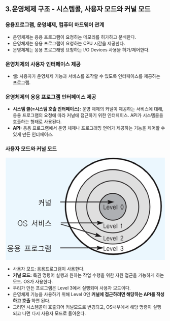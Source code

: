 ## 3.운영체제 구조 - 시스템콜, 사용자 모드와 커널 모드
### 응용프로그램, 운영체제, 컴퓨터 하드웨어 관계
- 운영체제는 응용 프로그램이 요청하는 메모리를 허가하고 분배한다.
- 운영체제는 응용 프로그램이 요청하는 CPU 시간을 제공한다.
- 운영체제는 응용 프로그래밍 요청하는 I/O Devices 사용을 허가/제어한다.
### 운영체제의 사용자 인터페이스 제공
- 쉘: 사용자가 운영체제 기능과 서비스를 조작할 수 있도록 인터페이스를 제공하는 프로그램.
### 운영체제의 응용 프로그램 인터페이스 제공
- **시스템 콜(=시스템 호출 인터페이스):** 운영 체제의 커널이 제공하는 서비스에 대해, 응용 프로그램의 요청에 따라 커널에 접근하기 위한 인터페이스. API가 시스템콜을 호출하는 형태로 사용된다.
- **API:** 응용 프로그램에서 운영 체제나 프로그래밍 언어가 제공하는 기능을 제어할 수 있게 만든 인터페이스.
### 사용자 모드와 커널 모드
![사용자 모드와 커널모드](./img/CPUProtectionRings.png)
- 사용자 모드: 응용프로그램이 사용한다.
- **커널 모드:** 특권 명령어 실행과 원하는 작업 수행을 위한 자원 접근을 가능하게 하는 모드. OS가 사용한다.
- 우리가 만든 프로그램은 Level 3에서 실행되며 사용자 모드이다. 
- 운영체제 기능을 사용하기 위해 Level 0인 **커널에 접근하려면 해당하는 API를 작성하고 호출** 하면 된다.
- 그러면 시스템콜이 호출되어 커널모드로 변경되고, OS내부에서 해당 명령이 실행되고 나면 다시 사용자 모드로 돌아온다.
